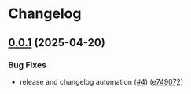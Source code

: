 # Changelog

## [0.0.1](https://github.com/clarissa-gunawan/vercel-basic-service-example/compare/v0.0.0...v0.0.1) (2025-04-20)


### Bug Fixes

* release and changelog automation ([#4](https://github.com/clarissa-gunawan/vercel-basic-service-example/issues/4)) ([e749072](https://github.com/clarissa-gunawan/vercel-basic-service-example/commit/e749072f73b67c27f61910036d6f661aa1b0dd2e))
